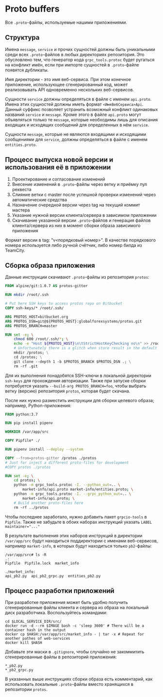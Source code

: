 # Proto buffers

Все `.proto`-файлы, используемые нашими приложениями.

## Структура

Имена `message`, `service` и прочих сущностей должны быть уникальными среди всех `.proto`-файлов в любых директориях репозитория. Это обусловлено тем, что генератор кода `grpc_tools.protoc` будет ругаться на конфликт имён, если при импорте сущностей в `.proto`-файле появятся дубликаты.

Имя директории - это имя веб-сервиса. При этом конечное приложение, использующее сгенерированный код, может реализовывать API одновременно нескольких веб-сервисов.

Сущности `service` должны определяться в файле с именем `api.proto`. Имена этих сущностей должны иметь формат `<ИмяВебСервиса>Api`. Данный суффикс позволяет устранить возможный конфликт одинаковых названий `service` и `message`. Кроме этого в файле `api.proto` могут объявляться только те `message`, которые необходимы лишь для описания входящих и исходящих сообщений для определенных в нём `service`.

Сущности `message`, которые не являются входящими и исходящими сообщениями для `service`, должны определяться в файле с именем `entities.proto`.

## Процесс выпуска новой версии и использования её в приложении

1. Проектирование и согласование изменений
1. Внесение изменений в `.proto`-файлы через ветку и приёмку пул реквеста
1. Слияние ветки с master после успешной проверки изменений через автоматические средства
1. Назначение очередной версии через tag на текущий коммит мастера
1. Указание нужной версии клиента/сервера в зависимом приложении
1. Скачивание указанной версии `.proto`-файлов и генерация файлов клиента/сервера из них в момент сборки образа зависимого приложения

Формат версии в tag: "v<порядковый номер>". В качестве порядкового номера используется либо ручной счётчик, либо номер билда из TeamCity.

## Сборка образа приложения

Данные инструкции скачивают `.proto`-файлы из репозитория `protos`:

```dockerfile
FROM alpine/git:1.0.7 AS protos-gitter

RUN mkdir /root/.ssh

# Put here SSH keys to access protos repo on Bitbucket
COPY ssh-keys/* /root/.ssh/

ARG PROTOS_HOST=bitbucket.org
ARG PROTOS_DSN=git@${PROTOS_HOST}:globalforexsystems/protos.git
ARG PROTOS_BRANCH=master

RUN set -e; \
    chmod 600 /root/.ssh/*; \
    echo -e "Host ${PROTOS_HOST}\n\tStrictHostKeyChecking no\n" >> /root/.ssh/config; \
    # Unfortunately there is a glitch when store result in the default /git directory
    mkdir /protos; \
    cd /protos; \
    git clone --depth 1 -b $PROTOS_BRANCH $PROTOS_DSN .; \
    rm -rf .git
```

Для их выполнения понадобятся SSH-ключи в локальной директории `ssh-keys` для прохождения авторизации. Также при запуске сборки потребуется указать `--build-arg PROTOS_BRANCH=foo`, чтобы выбрать ветку (версию) репозитория `protos`, которая будет скачана.

После них нужно разместить инструкции для сборки целевого образа; например, Python-приложения:

```dockerfile
FROM python:3.7

RUN pip install pipenv

WORKDIR /var/app/src

COPY Pipfile* ./

RUN pipenv install --deploy --system

COPY --from=protos-gitter /protos ./protos
# Just for inject a different proto-files for development
#COPY protos ./protos

RUN set -e; \
    cd protos; \
    python -m grpc_tools.protoc -I. --python_out=.. \
        market-info/api.proto market-info/entities.proto; \
    python -m grpc_tools.protoc -I. --grpc_python_out=.. \
        market-info/api.proto; \
    # Build another proto-files here
    rm -rf ../protos
```

Чтобы последнее заработало, нужно добавить пакет `grpcio-tools` в `Pipfile`. Также не забудьте в обоих наборах инструкций указать `LABEL maintainer="..."`

В результате выполнения этих наборов инструкций в директории `/var/app/src` будут находиться поддиректории с именами веб-сервисов, например `market-info`, в которых будут находиться только `pb2`-файлы:

```
/var/app/src# ls -R
.:
Pipfile  Pipfile.lock  market_info

./market_info:
api_pb2.py  api_pb2_grpc.py  entities_pb2.py
```

## Процесс разработки приложений

При разработке приложения может быть удобно получить сгенерированные файлы клиента и сервера из образа на локальный диск разработчика. Воспользуйтесь командами:

```shell script
cd $LOCAL_SERVICE_DIR/src/
docker run -d --rm $IMAGE bash -c 'sleep 3600' # There will be a container hash in the output
docker cp $HASH:/var/app/src/market_info - | tar -x # Repeat for another pathes of web-services
docker kill $HASH
```

Добавьте эти маски в `.gitignore`, чтобы случайно не закоммитить сгенерированные файлы в репозиторий приложения:

```gitignore
*_pb2.py
*_pb2_grpc.py
```

В указанных выше инструкциях сборки образа есть комментарий, как использовать локальные `.proto`-файлы вместо хранящихся в репозитории `protos`.
